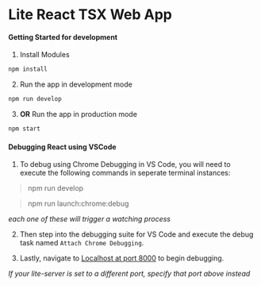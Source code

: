 # Lite React TSX Web App

#### Getting Started for development

1. Install Modules

```sh
npm install
```

2. Run the app in development mode

```sh
npm run develop
```

3. **OR** Run the app in production mode

```sh
npm start
```

#### Debugging React using VSCode

1. To debug using Chrome Debugging in VS Code, you will need to execute the following commands in seperate terminal instances:

> npm run develop

> npm run launch:chrome:debug

*each one of these will trigger a watching process*

2. Then step into the debugging suite for VS Code and execute the debug task named `Attach Chrome Debugging`.

3. Lastly, navigate to [Localhost at port 8000](http://localhost:8000) to begin debugging.

*If your lite-server is set to a different port, specify that port above instead*
